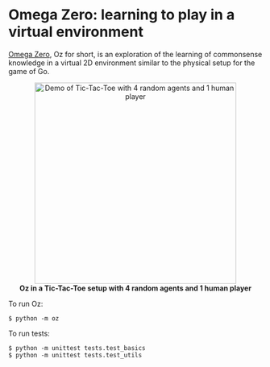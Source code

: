 # Omega Zero: learning to play in a virtual environment

[Omega Zero](notes/oz-intro.md), Oz for short, is an exploration of the learning of commonsense knowledge in a virtual 2D environment similar to the physical setup for the game of Go.

<p align="center">
<img src="demo.gif" align="center" height="400" width="400" alt="Demo of Tic-Tac-Toe with 4 random agents and 1 human player">
<br/>
<b>Oz in a Tic-Tac-Toe setup with 4 random agents and 1 human player</b>
</p>

To run Oz:

```
$ python -m oz
```

To run tests:

```
$ python -m unittest tests.test_basics
$ python -m unittest tests.test_utils
```

